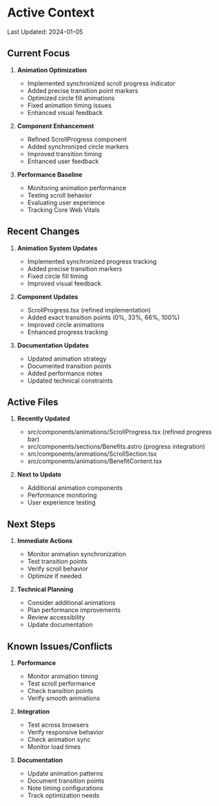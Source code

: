 # Active Context

Last Updated: 2024-01-05

## Current Focus

1. **Animation Optimization**
   - Implemented synchronized scroll progress indicator
   - Added precise transition point markers
   - Optimized circle fill animations
   - Fixed animation timing issues
   - Enhanced visual feedback

2. **Component Enhancement**
   - Refined ScrollProgress component
   - Added synchronized circle markers
   - Improved transition timing
   - Enhanced user feedback

3. **Performance Baseline**
   - Monitoring animation performance
   - Testing scroll behavior
   - Evaluating user experience
   - Tracking Core Web Vitals

## Recent Changes

1. **Animation System Updates**
   - Implemented synchronized progress tracking
   - Added precise transition markers
   - Fixed circle fill timing
   - Improved visual feedback

2. **Component Updates**
   - ScrollProgress.tsx (refined implementation)
   - Added exact transition points (0%, 33%, 66%, 100%)
   - Improved circle animations
   - Enhanced progress tracking

3. **Documentation Updates**
   - Updated animation strategy
   - Documented transition points
   - Added performance notes
   - Updated technical constraints

## Active Files

1. **Recently Updated**
   - src/components/animations/ScrollProgress.tsx (refined progress bar)
   - src/components/sections/Benefits.astro (progress integration)
   - src/components/animations/ScrollSection.tsx
   - src/components/animations/BenefitContent.tsx

2. **Next to Update**
   - Additional animation components
   - Performance monitoring
   - User experience testing

## Next Steps

1. **Immediate Actions**
   - Monitor animation synchronization
   - Test transition points
   - Verify scroll behavior
   - Optimize if needed

2. **Technical Planning**
   - Consider additional animations
   - Plan performance improvements
   - Review accessibility
   - Update documentation

## Known Issues/Conflicts

1. **Performance**
   - Monitor animation timing
   - Test scroll performance
   - Check transition points
   - Verify smooth animations

2. **Integration**
   - Test across browsers
   - Verify responsive behavior
   - Check animation sync
   - Monitor load times

3. **Documentation**
   - Update animation patterns
   - Document transition points
   - Note timing configurations
   - Track optimization needs
